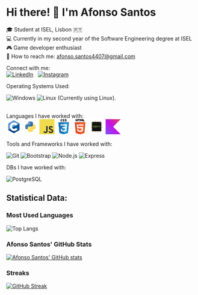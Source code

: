 # Hi there! 👋 I'm Afonso Santos

🎓 Student at ISEL, Lisbon 🇵🇹  
💻 Currently in my second year of the Software Engineering degree at ISEL  
🎮 Game developer enthusiast  
📧 How to reach me: afonso.santos4407@gmail.com  

Connect with me:  
[![LinkedIn](https://img.shields.io/badge/LinkedIn-0077B5?style=for-the-badge&logo=linkedin&logoColor=white)](https://www.linkedin.com/in/afonso-santos-174a26271/) &nbsp; [![Instagram](https://img.shields.io/badge/Instagram-E4405F?style=for-the-badge&logo=instagram&logoColor=white)](https://www.instagram.com/afonso_santos.44/)


Operating Systems Used:

<div align="left">
  <img src="https://upload.wikimedia.org/wikipedia/commons/thumb/0/05/Windows_10_Logo.svg/200px-Windows_10_Logo.svg.png" alt="Windows" width="50">
  <img src="https://upload.wikimedia.org/wikipedia/commons/thumb/3/35/Tux.svg/1024px-Tux.svg.png" alt="Linux" width="30"> (Currently using Linux).
</div>

<br/> 


Languages I have worked with:  
<img src="https://raw.githubusercontent.com/github/explore/master/topics/c/c.png" alt="C" width="40"> <img src="https://raw.githubusercontent.com/github/explore/master/topics/python/python.png" alt="Python" width="40"> <img src="https://raw.githubusercontent.com/github/explore/master/topics/javascript/javascript.png" alt="JavaScript" width="40"> <img src="https://raw.githubusercontent.com/github/explore/master/topics/css/css.png" alt="CSS" width="40"> <img src="https://raw.githubusercontent.com/github/explore/master/topics/html/html.png" alt="HTML" width="40"> <img src="https://raw.githubusercontent.com/github/explore/master/topics/assembly/assembly.png" alt="Assembly" width="40"> <img src="https://raw.githubusercontent.com/github/explore/master/topics/kotlin/kotlin.png" alt="Kotlin" width="40">

Tools and Frameworks I have worked with:

<img src="https://upload.wikimedia.org/wikipedia/commons/thumb/e/e0/Git-logo.svg/1280px-Git-logo.svg.png" alt="Git" width="40">  <img src="https://upload.wikimedia.org/wikipedia/commons/thumb/b/b2/Bootstrap_logo.svg/1024px-Bootstrap_logo.svg.png" alt="Bootstrap" width="40">  <img src="https://upload.wikimedia.org/wikipedia/commons/thumb/d/d9/Node.js_logo.svg/1280px-Node.js_logo.svg.png" alt="Node.js" width="40">  <img src="https://upload.wikimedia.org/wikipedia/commons/thumb/6/64/Expressjs.png/1280px-Expressjs.png" alt="Express" width="40">
 

DBs I have worked with: 

<img src="https://upload.wikimedia.org/wikipedia/commons/thumb/2/29/Postgresql_elephant.svg/1280px-Postgresql_elephant.svg.png" alt="PostgreSQL" width="40">


## Statistical Data:

### Most Used Languages
![Top Langs](https://github-readme-stats.vercel.app/api/top-langs/?username=AfonsoSantos44&layout=compact&langs_count=5&theme=dark)

### Afonso Santos' GitHub Stats  

[![Afonso Santos' GitHub stats](https://github-readme-stats.vercel.app/api?username=AfonsoSantos44&show_icons=true&theme=dark)](https://github.com/AfonsoSantos44/github-readme-stats)

### Streaks  
[![GitHub Streak](https://streak-stats.demolab.com/?user=AfonsoSantos44&theme=dark)](https://git.io/streak-stats)
